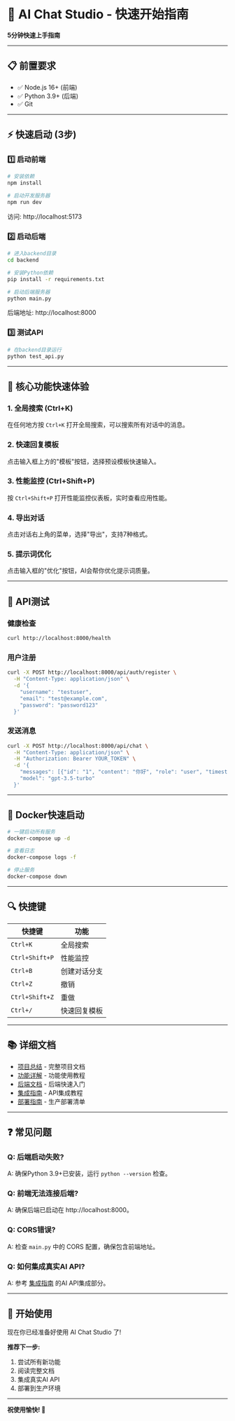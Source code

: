 # 🚀 AI Chat Studio - 快速开始指南

**5分钟快速上手指南**

---

## 📋 前置要求

- ✅ Node.js 16+ (前端)
- ✅ Python 3.9+ (后端)
- ✅ Git

---

## ⚡ 快速启动 (3步)

### 1️⃣ 启动前端

```bash
# 安装依赖
npm install

# 启动开发服务器
npm run dev
```

访问: http://localhost:5173

### 2️⃣ 启动后端

```bash
# 进入backend目录
cd backend

# 安装Python依赖
pip install -r requirements.txt

# 启动后端服务器
python main.py
```

后端地址: http://localhost:8000

### 3️⃣ 测试API

```bash
# 在backend目录运行
python test_api.py
```

---

## 🎯 核心功能快速体验

### 1. 全局搜索 (Ctrl+K)

在任何地方按 `Ctrl+K` 打开全局搜索，可以搜索所有对话中的消息。

### 2. 快速回复模板

点击输入框上方的"模板"按钮，选择预设模板快速输入。

### 3. 性能监控 (Ctrl+Shift+P)

按 `Ctrl+Shift+P` 打开性能监控仪表板，实时查看应用性能。

### 4. 导出对话

点击对话右上角的菜单，选择"导出"，支持7种格式。

### 5. 提示词优化

点击输入框的"优化"按钮，AI会帮你优化提示词质量。

---

## 📡 API测试

### 健康检查

```bash
curl http://localhost:8000/health
```

### 用户注册

```bash
curl -X POST http://localhost:8000/api/auth/register \
  -H "Content-Type: application/json" \
  -d '{
    "username": "testuser",
    "email": "test@example.com",
    "password": "password123"
  }'
```

### 发送消息

```bash
curl -X POST http://localhost:8000/api/chat \
  -H "Content-Type: application/json" \
  -H "Authorization: Bearer YOUR_TOKEN" \
  -d '{
    "messages": [{"id": "1", "content": "你好", "role": "user", "timestamp": 1697467200000}],
    "model": "gpt-3.5-turbo"
  }'
```

---

## 🐳 Docker快速启动

```bash
# 一键启动所有服务
docker-compose up -d

# 查看日志
docker-compose logs -f

# 停止服务
docker-compose down
```

---

## 🔍 快捷键

| 快捷键 | 功能 |
|--------|------|
| `Ctrl+K` | 全局搜索 |
| `Ctrl+Shift+P` | 性能监控 |
| `Ctrl+B` | 创建对话分支 |
| `Ctrl+Z` | 撤销 |
| `Ctrl+Shift+Z` | 重做 |
| `Ctrl+/` | 快速回复模板 |

---

## 📚 详细文档

- [项目总结](./PROJECT_COMPLETE_SUMMARY.md) - 完整项目文档
- [功能详解](./COMPLETE_FEATURE_UPDATE.md) - 功能使用教程
- [后端文档](./backend/README.md) - 后端快速入门
- [集成指南](./backend/BACKEND_INTEGRATION_GUIDE.md) - API集成教程
- [部署指南](./backend/DEPLOYMENT_CHECKLIST.md) - 生产部署清单

---

## ❓ 常见问题

### Q: 后端启动失败?
A: 确保Python 3.9+已安装，运行 `python --version` 检查。

### Q: 前端无法连接后端?
A: 确保后端已启动在 http://localhost:8000。

### Q: CORS错误?
A: 检查 `main.py` 中的 CORS 配置，确保包含前端地址。

### Q: 如何集成真实AI API?
A: 参考 [集成指南](./backend/BACKEND_INTEGRATION_GUIDE.md) 的AI API集成部分。

---

## 🎉 开始使用

现在你已经准备好使用 AI Chat Studio 了!

**推荐下一步:**
1. 尝试所有新功能
2. 阅读完整文档
3. 集成真实AI API
4. 部署到生产环境

---

**祝使用愉快! 🚀**
